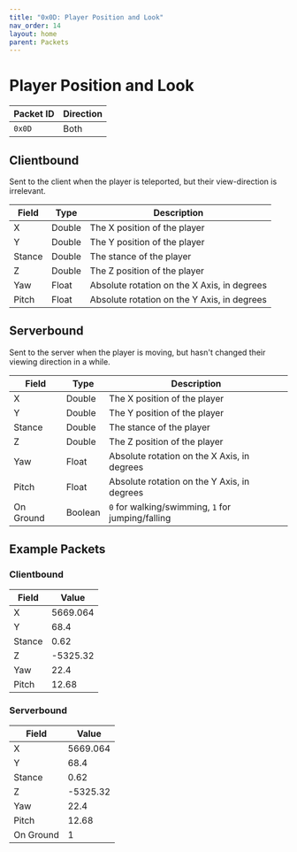 ```yaml
---
title: "0x0D: Player Position and Look"
nav_order: 14
layout: home
parent: Packets
---
```

# Player Position and Look

| Packet ID | Direction |
| --------- | --------- |
| `0x0D`    | Both      |


## Clientbound
Sent to the client when the player is teleported, but their view-direction is irrelevant.

| Field  | Type   | Description                  |
| ------ | ------ | ---------------------------- |
| X      | Double | The X position of the player |
| Y      | Double | The Y position of the player |
| Stance | Double | The stance of the player     |
| Z      | Double | The Z position of the player |
| Yaw | Float | Absolute rotation on the X Axis, in degrees |
| Pitch | Float | Absolute rotation on the Y Axis, in degrees |

## Serverbound
Sent to the server when the player is moving, but hasn't changed their viewing direction in a while.

| Field     | Type   | Description                                       |
| --------- | ------ | ------------------------------------------------- |
| X         | Double | The X position of the player                      |
| Y         | Double | The Y position of the player                      |
| Stance    | Double | The stance of the player                          |
| Z         | Double | The Z position of the player                      |
| Yaw | Float | Absolute rotation on the X Axis, in degrees |
| Pitch | Float | Absolute rotation on the Y Axis, in degrees |
| On Ground | Boolean | `0` for walking/swimming, `1` for jumping/falling |


## Example Packets

### Clientbound

| Field  | Value    |
| ------ | -------- |
| X      | 5669.064 |
| Y      | 68.4     |
| Stance | 0.62     |
| Z      | -5325.32 |
| Yaw       | 22.4     |
| Pitch     | 12.68    |

### Serverbound

| Field     | Value    |
| --------- | -------- |
| X         | 5669.064 |
| Y         | 68.4     |
| Stance    | 0.62     |
| Z         | -5325.32 |
| Yaw       | 22.4     |
| Pitch     | 12.68    |
| On Ground | 1        |